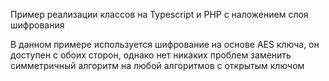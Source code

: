 Пример реализации  классов на Typescript и PHP с наложением слоя шифрования

В данном примере используется шифрование на основе AES ключа, он доступен с обоих сторон, однако нет никаких проблем заменить симметричный алгоритм на любой алгоритмов с открытым ключом